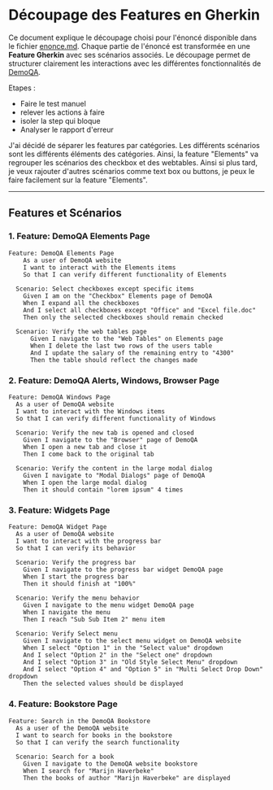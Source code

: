 # Découpage des Features en Gherkin

Ce document explique le découpage choisi pour l'énoncé disponible dans le fichier [enonce.md](./enonce.md). Chaque partie de l'énoncé est transformée en une **Feature Gherkin** avec ses scénarios associés. Le découpage permet de structurer clairement les interactions avec les différentes fonctionnalités de [DemoQA](https://demoqa.com).

Etapes :

- Faire le test manuel
- relever les actions à faire
- isoler la step qui bloque
- Analyser le rapport d'erreur

J'ai décidé de séparer les features par catégories. Les différents scénarios sont les différents éléments des catégories. Ainsi, la feature "Elements" va regrouper les scénarios des checkbox et des webtables. Ainsi si plus tard, je veux rajouter d'autres scénarios comme text box ou buttons, je peux le faire facilement sur la feature "Elements". 

---

## Features et Scénarios

### 1. Feature: DemoQA Elements Page

```gherkin
Feature: DemoQA Elements Page
    As a user of DemoQA website 
    I want to interact with the Elements items 
    So that I can verify different functionality of Elements 

  Scenario: Select checkboxes except specific items
    Given I am on the "Checkbox" Elements page of DemoQA
    When I expand all the checkboxes
    And I select all checkboxes except "Office" and "Excel file.doc"
    Then only the selected checkboxes should remain checked
        
  Scenario: Verify the web tables page 
      Given I navigate to the "Web Tables" on Elements page
      When I delete the last two rows of the users table
      And I update the salary of the remaining entry to "4300"
      Then the table should reflect the changes made
```

### 2. Feature: DemoQA Alerts, Windows, Browser Page

```gherkin
Feature: DemoQA Windows Page
  As a user of DemoQA website 
  I want to interact with the Windows items 
  So that I can verify different functionality of Windows 

  Scenario: Verify the new tab is opened and closed
    Given I navigate to the "Browser" page of DemoQA
    When I open a new tab and close it
    Then I come back to the original tab

  Scenario: Verify the content in the large modal dialog
    Given I navigate to "Modal Dialogs" page of DemoQA
    When I open the large modal dialog
    Then it should contain "lorem ipsum" 4 times
```

### 3. Feature: Widgets Page

```gherkin
Feature: DemoQA Widget Page
  As a user of DemoQA website 
  I want to interact with the progress bar
  So that I can verify its behavior

  Scenario: Verify the progress bar
    Given I navigate to the progress bar widget DemoQA page
    When I start the progress bar
    Then it should finish at "100%"

  Scenario: Verify the menu behavior
    Given I navigate to the menu widget DemoQA page
    When I navigate the menu 
    Then I reach "Sub Sub Item 2" menu item

  Scenario: Verify Select menu
    Given I navigate to the select menu widget on DemoQA website
    When I select "Option 1" in the "Select value" dropdown
    And I select "Option 2" in the "Select one" dropdown
    And I select "Option 3" in "Old Style Select Menu" dropdown
    And I select "Option 4" and "Option 5" in "Multi Select Drop Down" dropdown
    Then the selected values should be displayed
```

### 4. Feature: Bookstore Page

```gherkin
Feature: Search in the DemoQA Bookstore
  As a user of the DemoQA website
  I want to search for books in the bookstore
  So that I can verify the search functionality

  Scenario: Search for a book
    Given I navigate to the DemoQA website bookstore
    When I search for "Marijn Haverbeke"
    Then the books of author "Marijn Haverbeke" are displayed
```